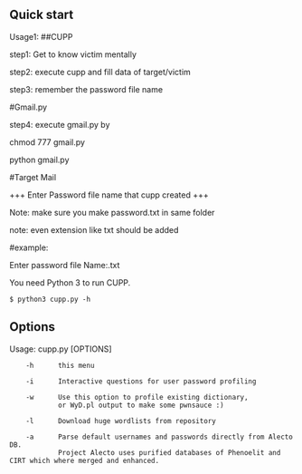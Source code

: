 Quick start
-----------
Usage1:
##CUPP

step1: Get to know victim mentally 

step2: execute cupp and fill data of target/victim

step3: remember the password file name 

#Gmail.py

step4: execute gmail.py by 

chmod 777 gmail.py

python gmail.py


#Target Mail

+++ Enter Password file name that cupp created +++

Note: make sure you make password.txt in same folder 

note: even extension like txt should be added 

#example:

Enter password file Name:<name>.txt




You need Python 3 to run CUPP.



    $ python3 cupp.py -h

## Options

  Usage: cupp.py [OPTIONS]

        -h      this menu

        -i      Interactive questions for user password profiling

        -w      Use this option to profile existing dictionary,
                or WyD.pl output to make some pwnsauce :)

        -l      Download huge wordlists from repository

        -a      Parse default usernames and passwords directly from Alecto DB.
                Project Alecto uses purified databases of Phenoelit and CIRT which where merged and enhanced.


